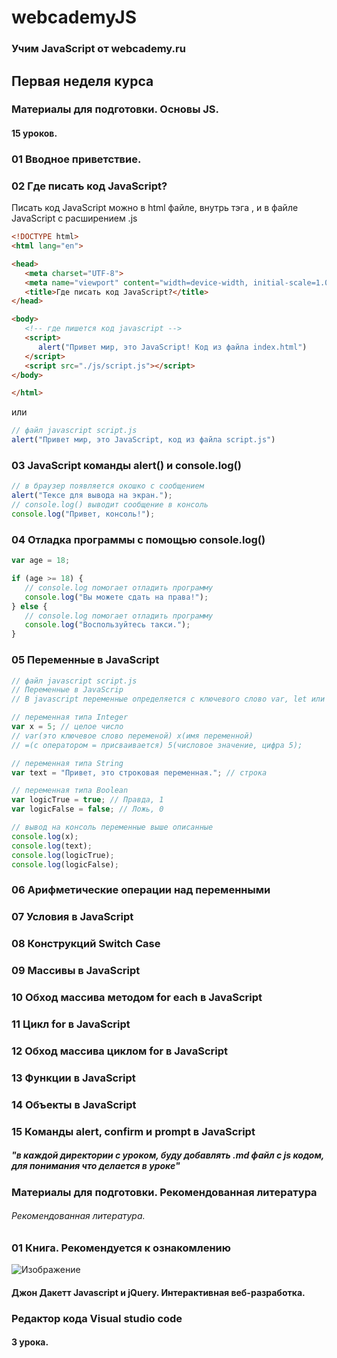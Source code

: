 # webcademyJS

### Учим JavaScript от webcademy.ru

## Первая неделя курса

### Материалы для подготовки. Основы JS.
#### 15 уроков.
### 01 Вводное приветствие.
### 02 Где писать код JavaScript?
Писать код JavaScript можно в html файле, внутрь тэга <script></script>, и в файле JavaScript c расширением .js
```html
<!DOCTYPE html>
<html lang="en">

<head>
   <meta charset="UTF-8">
   <meta name="viewport" content="width=device-width, initial-scale=1.0">
   <title>Где писать код JavaScript?</title>
</head>

<body>
   <!-- где пишется код javascript -->
   <script>
      alert("Привет мир, это JavaScript! Код из файла index.html")
   </script>
   <script src="./js/script.js"></script>
</body>

</html>
```
или
```javascript
// файл javascript script.js
alert("Привет мир, это JavaScript, код из файла script.js")
```
### 03 JavaScript команды alert() и console.log()
```javascript
// в браузер появляется окошко с сообщением
alert("Тексе для вывода на экран.");
// console.log() выводит сообщение в консоль
console.log("Привет, консоль!");
```
### 04 Отладка программы с помощью console.log()
```javascript
var age = 18;

if (age >= 18) {
   // console.log помогает отладить программу
   console.log("Вы можете сдать на права!");
} else {
   // console.log помогает отладить программу
   console.log("Воспользуйтесь такси.");
}
```
### 05 Переменные в JavaScript
```javascript
// файл javascript script.js
// Переменные в JavaScrip
// В javascript переменные определяется с ключевого слово var, let или const,

// переменная типа Integer
var x = 5; // целое число
// var(это ключевое слово переменой) x(имя переменной)
// =(с оператором = присваивается) 5(числовое значение, цифра 5);

// переменная типа String
var text = "Привет, это строковая переменная."; // строка

// переменная типа Boolean
var logicTrue = true; // Правда, 1
var logicFalse = false; // Ложь, 0

// вывод на консоль переменные выше описанные
console.log(x);
console.log(text);
console.log(logicTrue);
console.log(logicFalse);
```
### 06 Арифметические операции над переменными
### 07 Условия в JavaScript
### 08 Конструкций Switch Case
### 09 Массивы в JavaScript
### 10 Обход массива методом for each в JavaScript
### 11 Цикл for в JavaScript
### 12 Обход массива циклом for в JavaScript
### 13 Функции в JavaScript
### 14 Объекты в JavaScript
### 15 Команды alert, confirm и prompt в JavaScript
##### "в каждой директории с уроком, буду добавлять .md файл с js кодом, для понимания что делается в уроке"

### Материалы для подготовки. Рекомендованная литература
###### Рекомендованная литература.
### 01 Книга. Рекомендуется к ознакомлению
![Изображение](https://fs-thb01.getcourse.ru/fileservice/file/thumbnail/h/8713ab941e64b60f2f83549e760566f7.jpg/s/s1200x/a/17633/sc/22 "Логотип Книги")
#### Джон Дакетт Javascript и jQuery. Интерактивная веб-разработка.

### Редактор кода Visual studio code
#### 3 урока.